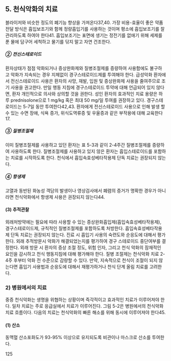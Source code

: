 ## 5. 천식악화의 치료

블라이저와 비슷한 정도의 폐기능 향상을 가져온다37,40. 가장 비용-효율이 좋은 약품 전달 방식은 흡입보조기와 함께 정량흡입기를 사용하는 것이며 평소에 흡입보조기를 잘 관리하도록 하여야 한다41. 흡입보조기는 표면에 생기는 정전기를 없애기 위해 세제를 푼 물에 담구어 세척하고 물기를 닦지 말고 자연 건조한다.

##### ② 전신스테로이드
환자상태가 점점 악화되거나 증상완화제와 질병조절제를 증량하여 사용함에도 불구하고 악화가 지속되는 경우 지체없이 경구스테로이드제를 투여해야 한다. 급성악화 환자에서 전신스테로이드 사용은 환자의 사망, 재발, 입원 및 증상완화제 사용을 줄여주므로 조기 사용을 권고한다. 만일 행동 지침에 경구스테로이드 투약에 대해 언급되어 있지 않다면, 환자 개인적으로 의사와 상의할 것을 권한다. 성인 환자의 효과적인 치료 용량은 하루 prednisolone으로 1 mg/kg 혹은 최대 50 mg/일 투여를 권장하고 있다. 경구스테로이드는 5-7일 동안 투여한다42,43. 환자에게 전신스테로이드 사용으로 인해 발생 할 수 있는 수면 장애, 식욕 증가, 위식도역류증 및 우울증과 같은 부작용에 대해 교육한다17.

##### ③ 질병조절제
이미 질병조절제를 사용하고 있던 환자는 표 5-3과 같이 2-4주간 질병조절제를 증량하여 사용하도록 한다. 질병조절제를 사용하고 있지 않은 환자는 흡입스테로이드를 포함하는 치료를 시작하도록 한다. 천식에서 흡입속효성베타작용제 단독 치료는 권장되지 않는다.

##### ④ 항생제
고열과 동반된 화농성 객담의 발생이나 영상검사에서 폐렴의 증거가 명확한 경우가 아니라면 천식악화에서 항생제 사용은 권장되지 않는다44.

#### (3) 추적관찰
외래처방약에는 필요에 따라 사용할 수 있는 증상완화흡입제(흡입속효성베타작용제), 경구스테로이드제, 규칙적인 질병조절제를 포함하도록 처방한다. 흡입속효성베타작용제 단독 치료는 권장되지 않는다. 진료 시 흡입기 사용의 숙련도와 순응도에 대해서 평가한다. 외래 추적방문시 악화가 해결되었는지를 평가하여 경구 스테로이드 중단여부를 결정한다. 외래 방문 시 환자의 증상 조절 정도, 위험 인자, 그리고 천식 악화의 잠재적인 요인을 감시하고 천식 행동지침에 대해 평가해야 한다. 질병 조절제는 천식악화 치료 2-4주 후부터 악화 전 수준으로 감량할 수 있다. 만약, 지속적으로 천식이 조절이 되지 않는다면 흡입기 사용법과 순응도에 대해서 재평가하거나 천식 단계 올림 치료를 고려한다.

### 2) 병원에서의 치료
중증 천식악화는 생명을 위협하는 상황이며 즉각적이고 효과적인 치료가 이루어져야 한다. 일차 치료는 주로 응급실에서 치료가 이루어진다. 그림 5-2은 병원에서의 천식악화 치료 흐름이다. 다음의 치료는 천식악화의 빠른 해소를 위해 동시에 이루어져야 한다45.

#### (1) 산소
동맥혈 산소포화도가 93-95% 이상으로 유지되도록 비관이나 마스크로 산소를 투여한다.

<PAGE>125